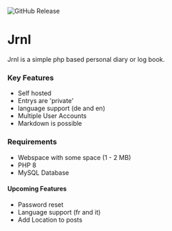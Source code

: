![GitHub Release](https://img.shields.io/github/v/release/cheinisch/journal?label=Latest%20Version)
# Jrnl

Jrnl is a simple php based personal diary or log book.

### Key Features

* Self hosted
* Entrys are 'private'
* language support (de and en)
* Multiple User Accounts
* Markdown is possible

### Requirements

* Webspace with some space (1 - 2 MB)
* PHP 8
* MySQL Database

#### Upcoming Features

* Password reset
* Language support (fr and it)
* Add Location to posts
